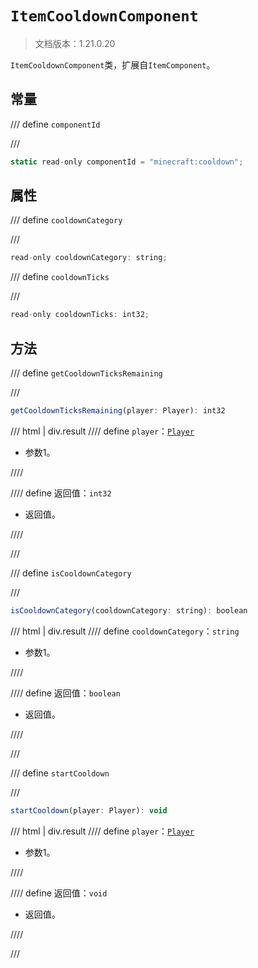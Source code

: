 # `ItemCooldownComponent`

> 文档版本：1.21.0.20

`ItemCooldownComponent`类，扩展自`ItemComponent`。

## 常量

/// define
`componentId`


///

```js
static read-only componentId = "minecraft:cooldown";
```


## 属性

/// define
`cooldownCategory`


///

```js
read-only cooldownCategory: string;
```


/// define
`cooldownTicks`


///

```js
read-only cooldownTicks: int32;
```


## 方法

/// define
`getCooldownTicksRemaining`


///

```js
getCooldownTicksRemaining(player: Player): int32
```

/// html | div.result
//// define
`player`：[`Player`](./player.md)

- 参数1。


////

//// define
返回值：`int32`

- 返回值。


////

///


/// define
`isCooldownCategory`


///

```js
isCooldownCategory(cooldownCategory: string): boolean
```

/// html | div.result
//// define
`cooldownCategory`：`string`

- 参数1。


////

//// define
返回值：`boolean`

- 返回值。


////

///


/// define
`startCooldown`


///

```js
startCooldown(player: Player): void
```

/// html | div.result
//// define
`player`：[`Player`](./player.md)

- 参数1。


////

//// define
返回值：`void`

- 返回值。


////

///

